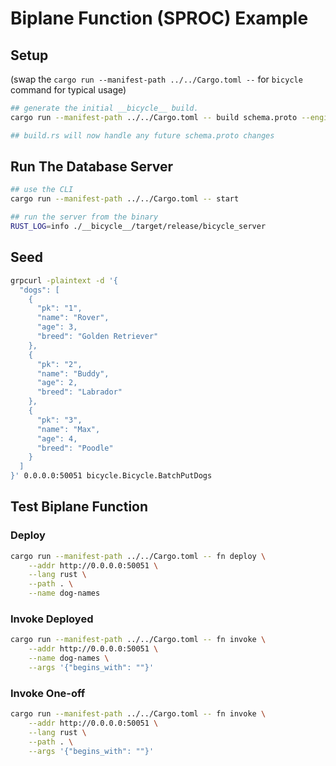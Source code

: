 # Biplane Function (SPROC) Example

## Setup

(swap the `cargo run --manifest-path ../../Cargo.toml --` for `bicycle` command for typical usage)

```bash
## generate the initial __bicycle__ build.
cargo run --manifest-path ../../Cargo.toml -- build schema.proto --engine sqlite

## build.rs will now handle any future schema.proto changes
```

## Run The Database Server

```bash
## use the CLI
cargo run --manifest-path ../../Cargo.toml -- start

## run the server from the binary
RUST_LOG=info ./__bicycle__/target/release/bicycle_server
```

## Seed

```bash
grpcurl -plaintext -d '{
  "dogs": [
    {
      "pk": "1",
      "name": "Rover",
      "age": 3,
      "breed": "Golden Retriever"
    },
    {
      "pk": "2",
      "name": "Buddy",
      "age": 2,
      "breed": "Labrador"
    },
    {
      "pk": "3",
      "name": "Max",
      "age": 4,
      "breed": "Poodle"
    }
  ]
}' 0.0.0.0:50051 bicycle.Bicycle.BatchPutDogs
```

## Test Biplane Function

### Deploy

```bash
cargo run --manifest-path ../../Cargo.toml -- fn deploy \
    --addr http://0.0.0.0:50051 \
    --lang rust \
    --path . \
    --name dog-names  
```

### Invoke Deployed

```bash
cargo run --manifest-path ../../Cargo.toml -- fn invoke \
    --addr http://0.0.0.0:50051 \
    --name dog-names \
    --args '{"begins_with": ""}'  
```

### Invoke One-off

```bash
cargo run --manifest-path ../../Cargo.toml -- fn invoke \
    --addr http://0.0.0.0:50051 \
    --lang rust \
    --path . \
    --args '{"begins_with": ""}'
```
